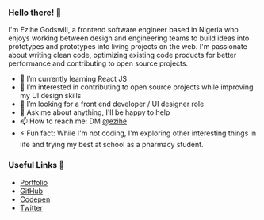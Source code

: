 ### Hello there! 👋

I'm Ezihe Godswill, a frontend software engineer based in Nigeria who enjoys working between design and engineering teams to build ideas into prototypes and prototypes into living projects on the web. I'm passionate about writing clean code, optimizing existing code products for better performance and contributing to open source projects.

- 🌱 I’m currently learning React JS
- 👯 I’m interested in contributing to open source projects while improving my UI design skills
- 🤔 I’m looking for a front end developer / UI designer role
- 💬 Ask me about anything, I'll be happy to help
- 📫 How to reach me: DM [@ezihe](https://twitter.com/EziheGodswill)
- ⚡ Fun fact: While I'm not coding, I'm exploring other interesting things in life and trying my best at school as a pharmacy student.

### Useful Links 💙

- [Portfolio](https://ezihe.netlify.app)
- [GitHub](https://github.com/ezihe-godswill)
- [Codepen](https://codepen.io/ezihe)
- [Twitter](https://twitter.com/EziheGodswill)
